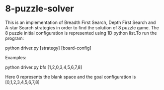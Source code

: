 # 8-puzzle-solver
This is an implementation of Breadth First Search, Depth First Search and A-star Search strategies in order to find the solution
of 8 puzzle game. The 8 puzzle initial configuration is represented using 1D python list.To run the program:

python driver.py [strategy] [board-config]

Examples:

python driver.py bfs [1,2,0,3,4,5,6,7,8]

Here 0 represents the blank space and the goal configuration is [0,1,2,3,4,5,6,7,8]
